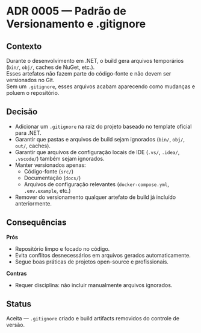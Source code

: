 # ADR 0005 — Padrão de Versionamento e .gitignore

## Contexto
Durante o desenvolvimento em .NET, o build gera arquivos temporários (`bin/`, `obj/`, caches de NuGet, etc.).  
Esses artefatos não fazem parte do código-fonte e não devem ser versionados no Git.  
Sem um `.gitignore`, esses arquivos acabam aparecendo como mudanças e poluem o repositório.

## Decisão
- Adicionar um `.gitignore` na raiz do projeto baseado no template oficial para .NET.
- Garantir que pastas e arquivos de build sejam ignorados (`bin/`, `obj/`, `out/`, caches).
- Garantir que arquivos de configuração locais de IDE (`.vs/`, `.idea/`, `.vscode/`) também sejam ignorados.
- Manter versionados apenas:
  - Código-fonte (`src/`)
  - Documentação (`docs/`)
  - Arquivos de configuração relevantes (`docker-compose.yml`, `.env.example`, etc.)
- Remover do versionamento qualquer artefato de build já incluído anteriormente.

## Consequências
**Prós**
- Repositório limpo e focado no código.
- Evita conflitos desnecessários em arquivos gerados automaticamente.
- Segue boas práticas de projetos open-source e profissionais.

**Contras**
- Requer disciplina: não incluir manualmente arquivos ignorados.

## Status
Aceita — `.gitignore` criado e build artifacts removidos do controle de versão.

